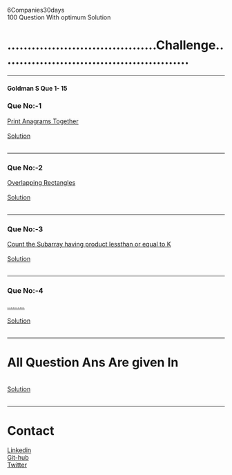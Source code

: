 6Companies30days <br>
 100 Question With optimum Solution
<h1>.....................................Challenge...............................................</h1>
<hr>
<h4>Goldman S Que 1- 15</h4>
<h3>Que No:-1</h3>

<div class="icon"><a href="https://practice.geeksforgeeks.org/problems/print-anagrams-together/1/#" class="fa fa-linkedin">Print Anagrams Together </a></div>
<br>
<div class="icon"><a href="https://github.com/Shubhamaher1/-6Companies30days/blob/main/Print%20Anagram%20Together%20Solution" class="fa fa-linkedin"> Solution </a></div>

<br>
<hr>
<h3>Que No:-2</h3>

<div class="icon"><a href="https://practice.geeksforgeeks.org/problems/overlapping-rectangles1924/1/#" class="fa fa-linkedin">Overlapping Rectangles </a></div>
<br>
<div class="icon"><a href="https://github.com/Shubhamaher1/-6Companies30days/blob/main/Overlapping%20rectangles" class="fa fa-linkedin" target="_blank"> Solution </a></div>

<br>
<hr>
<h3>Que No:-3</h3>

<div class="icon"><a href="https://practice.geeksforgeeks.org/problems/count-the-subarrays-having-product-less-than-k1708/1/#" class="fa fa-linkedin">Count the Subarray having product lessthan or equal to K </a></div>
<br>
<div class="icon"><a href="https://github.com/Shubhamaher1/-6Companies30days/blob/main/Count%20the%20subarrays%20having%20product%20less%20than%20k" class="fa fa-linkedin" target="_blank"> Solution </a></div>

<br>
<hr>
<h3>Que No:-4</h3>

<div class="icon"><a href="." class="fa fa-linkedin">..........</a></div>
<br>
<div class="icon"><a href="." class="fa fa-linkedin" target="_blank"> Solution </a></div>

<br>
<hr>
<h1>All Question Ans Are given In  </h1>

<br>
<div class="icon"><a href="." class="fa fa-linkedin" target="_blank"> Solution </a></div>

<br>















<hr>
<h1> Contact</h1>
 <link rel="stylesheet" href="https://cdnjs.cloudflare.com/ajax/libs/font-awesome/4.7.0/css/font-awesome.min.css">
                            <div class="icon"><a href="https://www.linkedin.com/in/shubham-aher-9a4833197/" class="fa fa-linkedin">Linkedin</a></div>
                            <div class="icon"><a href="https://github.com/Shubhamaher1" class="fa fa-github">Git-hub</a></div>
                            <div class="icon"><a href="https://www.linkedin.com/in/shubham-aher-9a4833197/" class="fa fa-twitter">Twitter</a></div>
<br>
